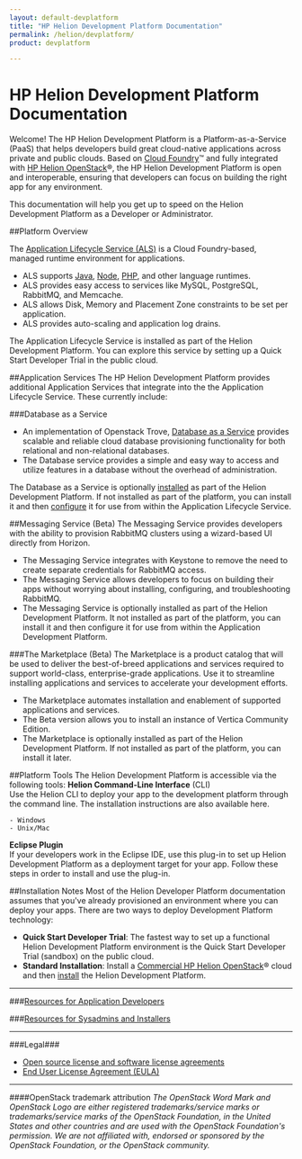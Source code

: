 ```yaml
---
layout: default-devplatform
title: "HP Helion Development Platform Documentation"
permalink: /helion/devplatform/
product: devplatform

---
```

<!--UNDER REVISION-->

# HP Helion Development Platform Documentation

Welcome! The HP Helion Development Platform is a Platform-as-a-Service (PaaS) that helps developers build great cloud-native applications across private and public clouds.  Based on [Cloud Foundry](http://cloudfoundry.org/index.html)&trade; and fully integrated with [HP Helion OpenStack](https://docs.qa1-stackato.cx.hpcloud.net/helion/openstack/)&reg;, the HP Helion Development Platform is open and interoperable, ensuring that developers can focus on building the right app for any environment.

This documentation will help you get up to speed on the  Helion Development Platform as a Developer or Administrator.

##Platform Overview

The [Application Lifecycle Service (ALS)](/helion/devplatform/install/) is a Cloud Foundry-based, managed runtime environment for applications. 

- ALS supports [Java](/helion/devplatform/appdev/#java/), [Node](/helion/devplatform/appdev/#node/), [PHP](/helion/devplatform/appdev/#php/), and other language runtimes.
- ALS provides easy access to services like MySQL, PostgreSQL, RabbitMQ, and Memcache.
- ALS allows Disk, Memory and Placement Zone constraints to be set per application.
- ALS provides auto-scaling and application log drains.
 
The Application Lifecycle Service is installed as part of the Helion Development Platform. You can explore this service by setting up a Quick Start Developer Trial in the public cloud.

##Application Services
The HP Helion Development Platform provides additional Application Services that integrate into the the Application Lifecycle Service. These currently include:

###Database as a Service 

- An implementation of Openstack Trove, [Database as a Service](/helion/devplatform/connectmessage/) provides scalable and reliable cloud database provisioning functionality for both relational and non-relational databases.  
- The Database service provides a simple and easy way to access and utilize features in a database without the overhead of administration.  

The Database as a Service is optionally [installed](/helion/devplatform/install/#database/) as part of the Helion Development Platform. If not installed as part of the platform, you can install it and then [configure](/helion/devplatform/connectdatabase/#configure/) it for use from within the Application Lifecycle Service.

##Messaging Service (Beta)
The Messaging Service provides developers with the ability to provision RabbitMQ clusters using a wizard-based UI directly from Horizon.

- The Messaging Service integrates with Keystone to remove the need to create separate credentials for RabbitMQ access. 
- The Messaging Service allows developers to focus on building their apps without worrying about installing, configuring, and troubleshooting RabbitMQ.
- The Messaging Service is optionally installed as part of the Helion Development Platform. It not installed as part of the platform, you can install it and then configure it for use from within the Application Development Platform.

###The Marketplace (Beta)
The Marketplace is a product catalog that will be used to deliver the best-of-breed applications and services required to support world-class, enterprise-grade applications. Use it to streamline installing applications and services to accelerate your development efforts.

- The Marketplace automates installation and enablement of supported applications and services.
- The Beta version allows you to install an instance of Vertica Community Edition.
- The Marketplace is optionally installed as part of the Helion Development Platform. If not installed as part of the platform, you can install it later. 

##Platform Tools
The Helion Development Platform is accessible via the following tools: 
**Helion Command-Line Interface** (CLI)<br>
Use the Helion CLI to deploy your app to the development platform through the command line.  The installation instructions are also available here.

	- Windows
	- Unix/Mac
**Eclipse Plugin**<br>
 If your developers work in the Eclipse IDE, use this plug-in to set up Helion Development Platform as a deployment target for your app.  Follow these steps in order to install and use the plug-in.

##Installation Notes
Most of the Helion Developer Platform documentation assumes that you've already provisioned an environment where you can deploy your apps. There are two ways to deploy Development Platform technology:
 
- **Quick Start Developer Trial**: The fastest way to set up a functional Helion Development Platform environment is the Quick Start Developer Trial (sandbox) on the public cloud.
- **Standard Installation**: Install a [Commercial HP Helion OpenStack](/helion/openstack/install/overview/)&reg; cloud and then [install](/helion/devplatform/install/) the Helion Development Platform. 

----------


###[Resources for Application Developers](/helion/devplatform/appdev/)
  
###[Resources for Sysadmins and Installers](/helion/devplatform/sysadmin/)
  
<!--### [Resources for OpenStack Integration, Extension, and Service Development](/helion/devplatform/servicedev/) -->


----------

###Legal###
* [Open source license and software license agreements](/helion/openstack/3rd-party-license-agreements/)
* [End User License Agreement (EULA)](/helion/openstack/eula/)

----
####OpenStack trademark attribution
*The OpenStack Word Mark and OpenStack Logo are either registered trademarks/service marks or trademarks/service marks of the OpenStack Foundation, in the United States and other countries and are used with the OpenStack Foundation's permission. We are not affiliated with, endorsed or sponsored by the OpenStack Foundation, or the OpenStack community.*
 
